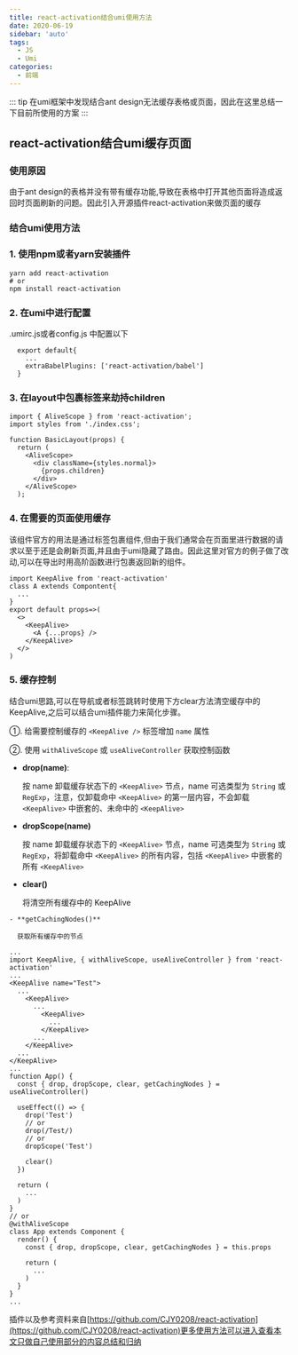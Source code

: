 ```yaml
---
title: react-activation结合umi使用方法
date: 2020-06-19
sidebar: 'auto'
tags:
  - JS
  - Umi
categories:
  - 前端
---
```


::: tip
在umi框架中发现结合ant design无法缓存表格或页面，因此在这里总结一下目前所使用的方案
:::

## react-activation结合umi缓存页面
### 使用原因
由于ant design的表格并没有带有缓存功能,导致在表格中打开其他页面将造成返回时页面刷新的问题。因此引入开源插件react-activation来做页面的缓存
### 结合umi使用方法
### 1. 使用npm或者yarn安装插件
```
yarn add react-activation
# or
npm install react-activation
```

### 2. 在umi中进行配置

.umirc.js或者config.js 中配置以下
```
  export default{
    ...
    extraBabelPlugins: ['react-activation/babel']
  }
```

### 3. 在layout中包裹<AliveScope>标签来劫持children
```
import { AliveScope } from 'react-activation';
import styles from './index.css';

function BasicLayout(props) {
  return (
    <AliveScope>
      <div className={styles.normal}>
        {props.children}
      </div>
    </AliveScope>
  );
```

### 4. 在需要的页面使用缓存

该组件官方的用法是通过<KeepAlive>标签包裹组件,但由于我们通常会在页面里进行数据的请求以至于还是会刷新页面,并且由于umi隐藏了路由。因此这里对官方的例子做了改动,可以在导出时用高阶函数进行包裹返回新的组件。
```
import KeepAlive from 'react-activation'
class A extends Compontent{
  ...
}
export default props=>(
  <>
    <KeepAlive>
      <A {...props} />
    </KeepAlive>
  </>
)
```

### 5. 缓存控制

结合umi思路,可以在导航或者标签跳转时使用下方clear方法清空缓存中的KeepAlive,之后可以结合umi插件能力来简化步骤。

①. 给需要控制缓存的 `<KeepAlive />` 标签增加 `name` 属性

②. 使用 `withAliveScope` 或 `useAliveController` 获取控制函数

   - **drop(name)**:

     按 name 卸载缓存状态下的 `<KeepAlive>` 节点，name 可选类型为 `String` 或 `RegExp`，注意，仅卸载命中 `<KeepAlive>` 的第一层内容，不会卸载 `<KeepAlive>` 中嵌套的、未命中的 `<KeepAlive>`

   - **dropScope(name)**

     按 name 卸载缓存状态下的 `<KeepAlive>` 节点，name 可选类型为 `String` 或 `RegExp`，将卸载命中 `<KeepAlive>` 的所有内容，包括 `<KeepAlive>` 中嵌套的所有 `<KeepAlive>`

   - **clear()**

     将清空所有缓存中的 KeepAlive


    - **getCachingNodes()**

      获取所有缓存中的节点

```
...
import KeepAlive, { withAliveScope, useAliveController } from 'react-activation'
...
<KeepAlive name="Test">
  ...
    <KeepAlive>
      ...
        <KeepAlive>
          ...
        </KeepAlive>
      ...
    </KeepAlive>
  ...
</KeepAlive>
...
function App() {
  const { drop, dropScope, clear, getCachingNodes } = useAliveController()

  useEffect(() => {
    drop('Test')
    // or
    drop(/Test/)
    // or
    dropScope('Test')

    clear()
  })

  return (
    ...
  )
}
// or
@withAliveScope
class App extends Component {
  render() {
    const { drop, dropScope, clear, getCachingNodes } = this.props

    return (
      ...
    )
  }
}
...
```
插件以及参考资料来自[https://github.com/CJY0208/react-activation](https://github.com/CJY0208/react-activation)更多使用方法可以进入查看本文只做自己使用部分的内容总结和归纳